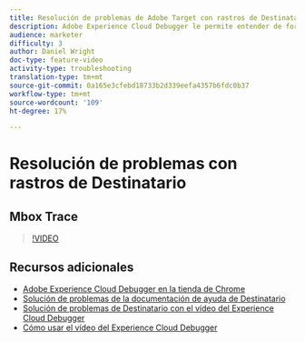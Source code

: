 ```yaml
---
title: Resolución de problemas de Adobe Target con rastros de Destinatario
description: Adobe Experience Cloud Debugger le permite entender de forma rápida y sencilla su implementación de Target. Obtenga información sobre cómo autenticarse en el Experience Cloud y utilizar la potente herramienta de rastreo de Destinatario para inspeccionar sus calificaciones de actividad y audiencia, así como su perfil de visitante.
audience: marketer
difficulty: 3
author: Daniel Wright
doc-type: feature-video
activity-type: troubleshooting
translation-type: tm+mt
source-git-commit: 0a165e3cfebd18733b2d339eefa4357b6fdc0b37
workflow-type: tm+mt
source-wordcount: '109'
ht-degree: 17%

---
```



# Resolución de problemas con rastros de Destinatario

## Mbox Trace

>[!VIDEO](https://video.tv.adobe.com/v/23113/?quality=12)

## Recursos adicionales

* [Adobe Experience Cloud Debugger en la tienda de Chrome](https://chrome.google.com/webstore/detail/adobe-experience-cloud-de/ocdmogmohccmeicdhlhhgepeaijenapj)
* [Solución de problemas de la documentación de ayuda de Destinatario](https://docs.adobe.com/content/help/en/target/using/troubleshoot/troubleshooting-target.html)
* [Solución de problemas de Destinatario con el vídeo del Experience Cloud Debugger](troubleshoot-with-the-experience-cloud-debugger.md)
* [Cómo usar el vídeo del Experience Cloud Debugger](https://docs.adobe.com/content/help/en/core-services-learn/tutorials/debugger/use-the-experience-cloud-debugger.html)
